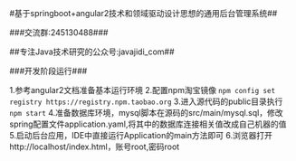 #基于springboot+angular2技术和领域驱动设计思想的通用后台管理系统##


###交流群:245130488###


##专注Java技术研究的公众号:javajidi_com##

###开发阶段运行###

   1.参考angular2文档准备基本运行环境
   2.配置npm淘宝镜像
    ```npm config set registry https://registry.npm.taobao.org```
   3.进入源代码的public目录执行
    ```npm start```
   4.准备数据库环境，mysql脚本在源码的src/main/mysql.sql，修改spring配置文件application.yaml,将其中的数据库连接相关值改成自己机器的值
   5.启动后台应用，IDE中直接运行Application的main方法即可
   6.浏览器打开http://localhost/index.html，账号root,密码root

